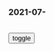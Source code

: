 ### 2021-07-　

```tip
```

<div id="dv1">
</div>
<button onclick="toggleb()">toggle</button>

```note
```

<pre id="pr2" style="display: none">
<!-- 🍅<br>　<hr>🍑 -->

感叹古人的智慧——鲁班七十二结榫卯动画图解
https://www.bilibili.com/video/BV1HW41177Zi

一次是缺陷，一万次是艺术
https://www.bilibili.com/video/BV1fJ41157Le

zg的榫卯传到国外，老外这燕尾榫真绝了
https://www.bilibili.com/video/BV1ds41187au

弹幕：文化输出

搬运】膨胀螺丝的原理，最后一个是死榫也叫绝户榫
https://www.bilibili.com/video/BV1Hh411a7o7

你跟你同桌最甜的事情是什么
https://www.zhihu.com/question/334647706

三只松鼠 夏威夷果仁月饼80g+玫瑰蔓越莓月饼80g
http://tuihaojia.com/article/49465.html

http://img.alicdn.com/imgextra/i2/880734502/O1CN01PlfR1d1j7xdbVqZfl_!!880734502.jpg

被员工盗卖的盒子，才是三只松鼠的“命脉
https://baijiahao.baidu.com/s?id=1704408454922070581&wfr=spider&for=pc

吃月饼的时候别乱说话，有吃的就别瞎提意见
https://pics2.baidu.com/feed/a6efce1b9d16fdfa5d4380addc8d4e5c94ee7b55.jpeg?token=a2a8bdf68f6d6b6d0163d9c53dfe7365

hernwan　
　三个松鼠也算是智商税大户，一粒坚果都不生产，反而成了坚果类上市企业。市场上二三十块一斤的坚果，他能包装成100克卖二三十块钱。但还就有人吃着一套。

<b><font size="4" style="color:#6495ED">
大自然在说话：我不需要人类，人类需要我
</font></b>
https://www.sohu.com/a/196118031_253479

http://5b0988e595225.cdn.sohucs.com/images/20171003/3be4b78865ca470b826e1b047e79087c.jpeg
在意我，或者忽略我，我并不在乎，你们行为决定你们的命运，不是我的，我是大自然，我将继续存在，我随时都在进化，而你们呢？

http://5b0988e595225.cdn.sohucs.com/images/20171003/8224a412dd5144438a2a6dccd15f7c95.jpeg
　这不是你们的星球，以前不是，以后，也不是。人类，你们不仅贪得无厌，还毒害我，竟然还想让我继续养活你们，
　　至于我，有没有人类，不是很有所谓，因为我是海洋，我曾经覆盖过，整个地球，我也可以再一次把它，全部覆盖，

http://5b0988e595225.cdn.sohucs.com/images/20171003/e3c7fcd3b6a14328afdb77c206098edc.jpeg
你们的食物能够生长，全靠我提供丰富的营养。
　就是因为你们，我只剩下不及一百年前一半的厚度，

http://5b0988e595225.cdn.sohucs.com/images/20171003/6d4eb6434da04375a8d27d1b7291d566.jpeg
我是雨林，
　我曾经看着人类在我怀抱里成长，
　　后来他们离开了我，但他们还会回来，
　　　是的，他们不断的回来。

我们偶尔收到一次朋友送来的礼物会十分开心，而每天都收到来自宇宙的礼物却不以为然？
　是谁无视了与我们不可分割的这一切？是谁忽略了上天予我们从未间断的滋养？是谁忘了向自然说感恩？

三体》章北海：自然选择，前进四
https://baijiahao.baidu.com/s?id=1600544891802834086&wfr=spider&for=pc

“我重申，我没有背叛，但逃亡是事实。我用了两个世纪来实施这个计划。”

“在这场战争中，人类必败，我只是想为人类保留一艘恒星际飞船，为人类文明在宇宙中保留一粒种子，一个希望。”

“我不需要思想钢印，我就是自己信念的主人。这个信念之所以如此坚定，是因为它不是来自于我一个人的智慧。”

https://t12.baidu.com/it/u=4162722107,3264105123&fm=173&app=25&f=JPEG?w=640&h=391&s=9A19A14CFC0A3B7E924B8B930300808E

https://t11.baidu.com/it/u=1084326634,1240691043&fm=173&app=25&f=JPEG?w=640&h=405&s=776DB1449C80BF26FD1640930300C09F

思想钢印
https://baike.baidu.com/item/思想钢印

地球人为了对抗三体人的智子对人类的偷窥，决定选出四个面壁者。每一个面壁者在不受任何干扰的情况下独立思考和设计对付三体人的计划。

被思想钢印机器打了思想钢印的人，思维方式就被控制了，

“不谈技术细节了，简单说吧，在大脑神经元网络中，我们发现了思维做出判断的机制，并且能够对其产生决定性的影响。把人类思维做出判断的过程与计算机作一个类比：从外界输入数据，计算，最后给出结果。我们可以把计算过程省略，直接给出结果。当某个信息进入大脑时，通过对神经元网络的某一部分施加影响，我们可以使大脑不经思维就做出判断，相信这个信息为真。”

信念中心的大门前立着一座缩小比例精确复制的自由女神像，女神像基上镌刻着一首诗：
把你们绝望的人，你们迷茫的人，
把你们渴望看到胜利之光的畏惧徘徊的人都给我,
把那些精神失落、灵魂在流浪的人都送来：
在这金色的信念旁，我要为他们把灯举起。

思想钢印命题全文：“在抗击三体世界入侵的战争中，人类必胜，入侵太阳系的敌人将被消灭，地球文明将在宇宙中万代延续。”

共有约5万人接受思想钢印，在太空军中建立了失败主义的组织，给太空军造成了严重打击。但是最后这一部分人，延续了人类文明的火种。

人类文明保存计划
https://zhuanlan.zhihu.com/p/83718841

马斯克：我们需要在太空保留人类文明的火种
https://tech.qq.com/a/20180312/016417.htm

我们很有可能会遭遇另一个黑暗时代。”马斯克上周日在西南偏南（SXSW）音乐节上说。“如果未来再发生一次世界大战，那么我们需要确保有足够的人类文明火种能够重建人类文明。

对于SpaceX来说，前三次的发射任务都失败了。如果第四次发射再失败，我们就彻底玩完了。”他说。

他一直担心人工智能可能会带来另一次世界大战。
　“人工智能让我感到害怕。”他说。他表示，他并不喜欢管制机构的约束，但是他认为人工智能比核武器还危险。

三国志11：问王侯将相本无种，最弱势力和最强势力
https://www.sohu.com/a/334578950_120099907

三国志11：没有最弱，只有更弱。而最最弱的势力，竟然是他
https://baijiahao.baidu.com/s?id=1704334839108610870&wfr=spider&for=pc

六、251英雄集结剧本毌丘俭

嘲笑zg人并辱骂白人，美国黑人奥运选手早期推文曝光，引发轰动
https://baijiahao.baidu.com/s?id=1704414992873115495&wfr=spider&for=pc

纽约黑人3分钟大骂亚裔警员20多次 被路人痛怼后反称：黑人不懂歧视
https://new.qq.com/omn/20210608/20210608V012TU00.html

台b市被说防疫不疫调 美女发言人：绿营人士满口谎言跟呼吸一样自然
https://baijiahao.baidu.com/s?id=1704415579608003806&wfr=spider&for=pc

里斯本ICU床位再次告急：重症患者30%打过疫苗
https://baijiahao.baidu.com/s?id=1704417263881453084&wfr=spider&for=pc

极目锐评丨4例患者打过疫苗，如实披露无损对疫苗的信心
https://baijiahao.baidu.com/s?id=1701533897354965875&wfr=spider&for=pc

30%美g人拒绝接种新冠疫苗，拜登：打疫苗是最ag的事
https://new.qq.com/omn/20210705/20210705V03BR700.html

冷落中小企业是媒体失职
http://finance.ce.cn/rolling/201107/01/t20110701_16597828.shtml

笔者刚从事媒体工作时，便听某位名人说过，“媒体这东西像扫帚，扫帚要是干净了，屋子必然就脏了。”的确，媒体是游历与行zs法体系外的强有力监控工具，s法体系未必面面俱到，而媒体正是起到为其查缺补漏的作用。

老梁不顾众人的阻拦，抄起笤帚打了过去`风车`
https://v-wb.youku.com/v_show/id_XNDk1MDY3NDkyNA==.html

现在什么形式我又不是不知道，屁股坐哪边，您自己看着办。

我和梁凡受过的侮辱，大家谁都知道。

这事已经解决了，你这是公报私仇。

我才不管什么公了私了呢，这仇我一定要报。

你不要以为他是你儿子，你就能号住他的脉。现在孩子中邪了，你管不了。
https://www.google.com/logos/doodles/2021/fourth-of-july-2021-6753651837108980.4-law.gif

孩子们折腾没事，这事要传出去，你拦着，事就大了。

那是我在当时形势下，参加的唯一一次g命行动。

有人说那时的孩子们都很幼稚，无知，不懂事，所以才会干蠢事。听到这样的话我，我往往一笑了之，因为我知道自己当时并非幼稚无知。

zg空间站全景相机拍到的绝美地球
https://baijiahao.baidu.com/s?id=1704324897799812276&wfr=spider&for=pc

https://pics7.baidu.com/feed/77c6a7efce1b9d169ad3f8e1e30c74878d546470.jpeg?token=71f3dd496d4b7c9f0bb90558f94cd23c

唐英说a
　这么美丽又孤独的星球🌍，是人类唯一赖以生存的家园，我们应该好好的爱护她。 可是还有某些人和gj不断地发动仇恨和战争，给地球和人类带来灾难。 希望世界和平，地球永久适宜居住，人类文明进步发展。

佰仕x
　把东风41放在太空站，対准米粒，守护看这美丽的家园。
6分钟前

百度网友7e0d532f　
　地球不会危在旦夕，危在旦夕的是人类

wolf2bloo　
　战争才会促进世界和科技的发展，才会促进民族的融合，纵观历史，哪个时期的发展不是遵循此规律，不经历痛苦如何能够见到彩虹🌈！只要有人的地方，就会存在利益纠纷，利益纠纷的终极途径就是战争，没有永久的和平，只有相对的和平，却是绝对的战争！ ------《论战争与和平》阿尔及托尔穆拉格

<!-- 🍅<br>　<hr>🍑 -->
</pre>

<script src="https://cdn.jsdelivr.net/npm/jquery@3.5.1/dist/jquery.min.js"></script>

<link rel="stylesheet" href="https://cdn.jsdelivr.net/gh/fancyapps/fancybox@3.5.7/dist/jquery.fancybox.min.css" />
<script src="https://cdn.jsdelivr.net/gh/fancyapps/fancybox@3.5.7/dist/jquery.fancybox.min.js"></script>

<script type="text/javascript">

setTimeout(function(){
  dv1.innerHTML = parseURL(pr2.innerHTML);
},0);

var __urlRegex = /(\b(https?|ftp|file):\/\/[-A-Z0-9+&@#\/%?=~_|!:,.;]*[-A-Z0-9+&@#\/%=~_|])/ig;
var __imgRegex = /\.(?:jpe?g|gif|png)$/i;

function parseURL($string){

    var exp = __urlRegex;
    return $string.replace(exp,function(match){
            __imgRegex.lastIndex=0;
            if(__imgRegex.test(match)){
                return '<a data-fancybox="gallery" href="' + match.replace("/p=700", "")
                 + '"><img src="' + match.replace("/p=700", "")+'" width="64"></a>';
            }
            else{
                return '<br><a href="' + match + '" target="_blank">' + match + '</a><br><br>';
            }
        }
    );
}

function toggleb() {
  var x = document.getElementById("pr2");
  if (x.style.display === "none") {
    x.style.display = "";
  } else {
    x.style.display = "none";
  }
}

</script>
